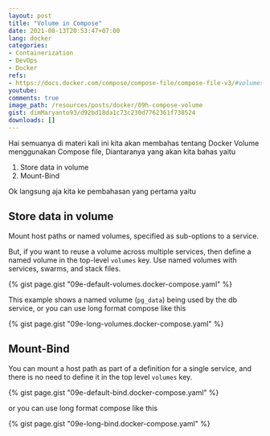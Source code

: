```yaml
---
layout: post
title: "Volume in Compose"
date: 2021-08-13T20:53:47+07:00
lang: docker
categories:
- Containerization
- DevOps
- Docker
refs: 
- https://docs.docker.com/compose/compose-file/compose-file-v3/#volumes
youtube: 
comments: true
image_path: /resources/posts/docker/09h-compose-volume
gist: dimMaryanto93/d92bd18da1c73c230d7762361f738524
downloads: []
---
```


Hai semuanya di materi kali ini kita akan membahas tentang Docker Volume menggunakan Compose file, Diantaranya yang akan kita bahas yaitu

1. Store data in volume
2. Mount-Bind 

Ok langsung aja kita ke pembahasan yang pertama yaitu

## Store data in volume

Mount host paths or named volumes, specified as sub-options to a service. 

But, if you want to reuse a volume across multiple services, then define a named volume in the top-level `volumes` key. Use named volumes with services, swarms, and stack files.

{% gist page.gist "09e-default-volumes.docker-compose.yaml" %}

This example shows a named volume (`pg_data`) being used by the db service, or you can use long format compose like this

{% gist page.gist "09e-long-volumes.docker-compose.yaml" %}

## Mount-Bind 

You can mount a host path as part of a definition for a single service, and there is no need to define it in the top level `volumes` key.

{% gist page.gist "09e-default-bind.docker-compose.yaml" %}

or you can use long format compose like this

{% gist page.gist "09e-long-bind.docker-compose.yaml" %}
